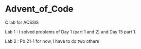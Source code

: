 # Advent_of_Code
C lab for ACSSIS

Lab 1 : I solved problems of Day 1 (part 1 and 2) and Day 15 part 1. 

Lab 2 : Pb 21-1 for now, I have to do two others

